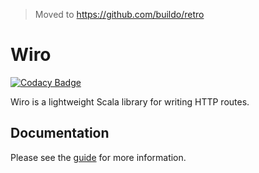 > Moved to https://github.com/buildo/retro

# Wiro

[![Codacy Badge](https://api.codacy.com/project/badge/Grade/53a17fb6396c4a0daa835c407ca22866)](https://www.codacy.com/app/claudio_4/wiro?utm_source=github.com&utm_medium=referral&utm_content=buildo/wiro&utm_campaign=badger)

Wiro is a lightweight Scala library for writing HTTP routes.

## Documentation

Please see the [guide](https://buildo.github.io/wiro/) for more information.



